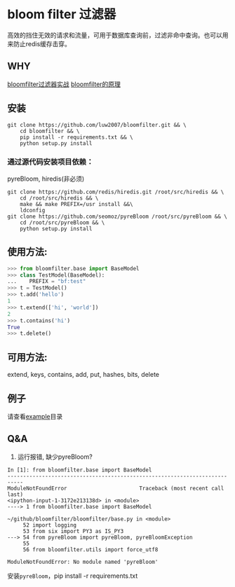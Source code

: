 # bloom filter 过滤器
高效的挡住无效的请求和流量，可用于数据库查询前，过滤非命中查询。也可以用来防止redis缓存击穿。

## WHY
[bloomfilter过滤器实战](doc/bloomfilter_in_action.md)
[bloomfilter的原理](doc/bloomfiler_principle.md)

## 安装
```shell
git clone https://github.com/luw2007/bloomfilter.git && \
    cd bloomfilter && \
    pip install -r requirements.txt && \
    python setup.py install
```

### 通过源代码安装项目依赖：
pyreBloom, hiredis(非必须)
```shell
git clone https://github.com/redis/hiredis.git /root/src/hiredis && \
    cd /root/src/hiredis && \
    make && make PREFIX=/usr install &&\
    ldconfig
git clone https://github.com/seomoz/pyreBloom /root/src/pyreBloom && \
    cd /root/src/pyreBloom && \
    python setup.py install
```

## 使用方法:
```python
>>> from bloomfilter.base import BaseModel
>>> class TestModel(BaseModel):
...    PREFIX = "bf:test"
>>> t = TestModel()
>>> t.add('hello')
1
>>> t.extend(['hi', 'world'])
2
>>> t.contains('hi')
True
>>> t.delete()
```
## 可用方法:
extend, keys, contains, add, put, hashes, bits, delete

## 例子
请查看[example](examples)目录


## Q&A
1. 运行报错, 缺少pyreBloom?
```
In [1]: from bloomfilter.base import BaseModel
---------------------------------------------------------------------------
ModuleNotFoundError                       Traceback (most recent call last)
<ipython-input-1-3172e213138d> in <module>
----> 1 from bloomfilter.base import BaseModel

~/github/bloomfilter/bloomfilter/base.py in <module>
     52 import logging
     53 from six import PY3 as IS_PY3
---> 54 from pyreBloom import pyreBloom, pyreBloomException
     55
     56 from bloomfilter.utils import force_utf8

ModuleNotFoundError: No module named 'pyreBloom'
```
安装`pyreBloom`，pip install -r requirements.txt

